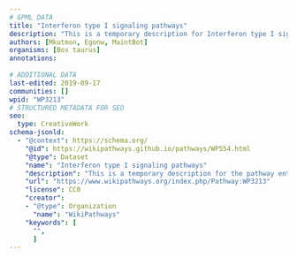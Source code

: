 ```yaml
---
# GPML DATA
title: "Interferon type I signaling pathways"
description: "This is a temporary description for Interferon type I signaling pathways"
authors: [Mkutmon, Egonw, MaintBot]
organisms: [Bos taurus]
annotations:
  
# ADDITIONAL DATA
last-edited: 2019-09-17
communities: []
wpid: "WP3213"
# STRUCTURED METADATA FOR SEO
seo:
  type: CreativeWork
schema-jsonld:
  - "@context": https://schema.org/
    "@id": https://wikipathways.github.io/pathways/WP554.html
    "@type": Dataset
    "name": "Interferon type I signaling pathways"
    "description": "This is a temporary description for the pathway entitled: Interferon type I signaling pathways"
    "url": "https://www.wikipathways.org/index.php/Pathway:WP3213"
    "license": CC0
    "creator":
    - "@type": Organization
      "name": "WikiPathways"
    "keywords": [
      "",
      ]
---
```

